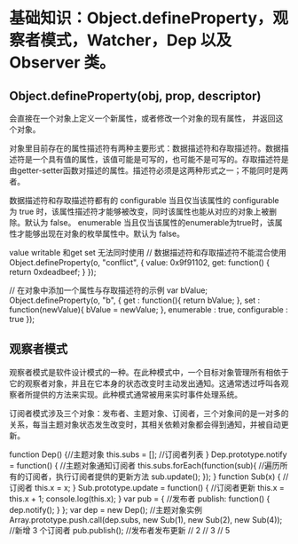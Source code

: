 
 # 基础知识：Object.defineProperty，观察者模式，Watcher，Dep 以及 Observer 类。
 ## Object.defineProperty(obj, prop, descriptor)
会直接在一个对象上定义一个新属性，或者修改一个对象的现有属性， 并返回这个对象。

对象里目前存在的属性描述符有两种主要形式：数据描述符和存取描述符。数据描述符是一个具有值的属性，该值可能是可写的，也可能不是可写的。存取描述符是由getter-setter函数对描述的属性。描述符必须是这两种形式之一；不能同时是两者。

数据描述符和存取描述符都有的
configurable
    当且仅当该属性的 configurable 为 true 时，该属性描述符才能够被改变，同时该属性也能从对应的对象上被删除。默认为 false。
enumerable
    当且仅当该属性的enumerable为true时，该属性才能够出现在对象的枚举属性中。默认为 false。


value writable 和get set 无法同时使用
// 数据描述符和存取描述符不能混合使用
Object.defineProperty(o, "conflict", {
  value: 0x9f91102, 
  get: function() { 
    return 0xdeadbeef; 
  } 
});

// 在对象中添加一个属性与存取描述符的示例
var bValue;
Object.defineProperty(o, "b", {
  get : function(){
    return bValue;
  },
  set : function(newValue){
    bValue = newValue;
  },
  enumerable : true,
  configurable : true
});


## 观察者模式

观察者模式是软件设计模式的一种。在此种模式中，一个目标对象管理所有相依于它的观察者对象，并且在它本身的状态改变时主动发出通知。这通常透过呼叫各观察者所提供的方法来实现。此种模式通常被用来实时事件处理系统。

订阅者模式涉及三个对象：发布者、主题对象、订阅者，三个对象间的是一对多的关系，每当主题对象状态发生改变时，其相关依赖对象都会得到通知，并被自动更新。

function Dep() {//主题对象
  this.subs = []; //订阅者列表
}
Dep.prototype.notify = function() { //主题对象通知订阅者
  this.subs.forEach(function(sub){ //遍历所有的订阅者，执行订阅者提供的更新方法
    sub.update();
  });
}
function Sub(x) { //订阅者
  this.x = x;
}
Sub.prototype.update = function() { //订阅者更新
  this.x = this.x + 1;
  console.log(this.x);
}
var pub = { //发布者
  publish: function() {
    dep.notify();
  }
};
var dep = new Dep(); //主题对象实例
Array.prototype.push.call(dep.subs, new Sub(1), new Sub(2), new Sub(4)); //新增 3 个订阅者
pub.publish(); //发布者发布更新
// 2
// 3
// 5